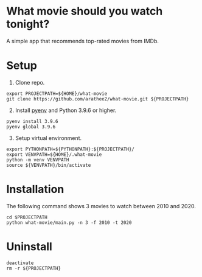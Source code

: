 # What movie should you watch tonight?
A simple app that recommends top-rated movies from IMDb.

# Setup
1. Clone repo.
```buildoutcfg
export PROJECTPATH=${HOME}/what-movie
git clone https://github.com/arathee2/what-movie.git ${PROJECTPATH}
```

2. Install [pyenv](https://github.com/pyenv/pyenv#installation) and Python 3.9.6 or higher.
```buildoutcfg
pyenv install 3.9.6
pyenv global 3.9.6
```

3. Setup virtual environment.
```buildoutcfg
export PYTHONPATH=${PYTHONPATH}:${PROJECTPATH}/
export VENVPATH=${HOME}/.what-movie
python -m venv VENVPATH
source ${VENVPATH}/bin/activate
```

# Installation
The following command shows 3 movies to watch between 2010 and 2020.
```buildoutcfg
cd $PROJECTPATH
python what-movie/main.py -n 3 -f 2010 -t 2020
```

# Uninstall
```buildoutcfg
deactivate
rm -r ${PROJECTPATH}
```